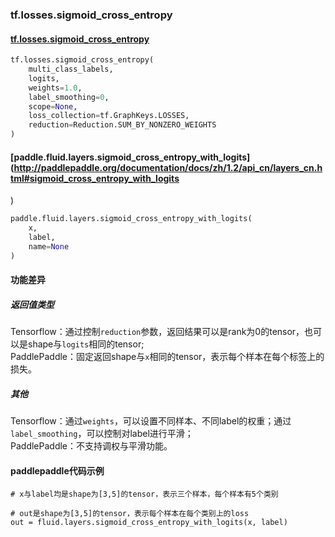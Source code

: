 ### tf.losses.sigmoid_cross_entropy

#### [tf.losses.sigmoid_cross_entropy](https://www.tensorflow.org/api_docs/python/tf/losses/sigmoid_cross_entropy)

```python
tf.losses.sigmoid_cross_entropy(
    multi_class_labels,
    logits,
    weights=1.0,
    label_smoothing=0,
    scope=None,
    loss_collection=tf.GraphKeys.LOSSES,
    reduction=Reduction.SUM_BY_NONZERO_WEIGHTS
)
```

#### [paddle.fluid.layers.sigmoid_cross_entropy_with_logits](http://paddlepaddle.org/documentation/docs/zh/1.2/api_cn/layers_cn.html#sigmoid_cross_entropy_with_logits
)

```python
paddle.fluid.layers.sigmoid_cross_entropy_with_logits(
    x, 
    label, 
    name=None
)
```

#### 功能差异

##### 返回值类型

Tensorflow：通过控制`reduction`参数，返回结果可以是rank为0的tensor，也可以是shape与`logits`相同的tensor;  
PaddlePaddle：固定返回shape与`x`相同的tensor，表示每个样本在每个标签上的损失。

##### 其他

Tensorflow：通过`weights`，可以设置不同样本、不同label的权重；通过`label_smoothing`，可以控制对label进行平滑；  
PaddlePaddle：不支持调权与平滑功能。

#### paddlepaddle代码示例
```
# x与label均是shape为[3,5]的tensor，表示三个样本，每个样本有5个类别

# out是shape为[3,5]的tensor，表示每个样本在每个类别上的loss
out = fluid.layers.sigmoid_cross_entropy_with_logits(x, label)


```
